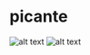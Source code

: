 # picante
![alt text](https://quay.io/repository/gbenselum/picante/status)
![alt text](https://app.snyk.io/org/gbenselum/project/test/github/gbenselum/picante?targetFile=Dockerfile)
